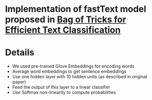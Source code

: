 # Implementation of fastText model proposed in [Bag of Tricks for Efficient Text Classification](https://arxiv.org/abs/1607.01759)

# Details
- We used pre-trained Glove Embeddings for encoding words
- Average word embeddings to get sentence embeddings
- Use one hidden layer with 10 hidden units (as described in original paper)
- Feed the output of this layer to a linear classifier
- Use Softmax non-linearity to compute probabilities
